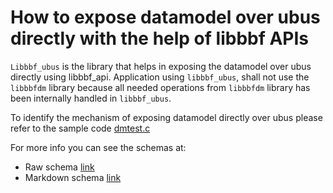 # How to expose datamodel over ubus directly with the help of libbbf APIs

`Libbbf_ubus` is the library that helps in exposing the datamodel over ubus directly using libbbf_api.
Application using `libbbf_ubus`, shall not use the `libbbfdm` library because all needed operations from `libbbfdm` library has been internally handled in `libbbf_ubus`.

To identify the mechanism of exposing datamodel directly over ubus please refer to the sample code [dmtest.c](https://dev.iopsys.eu/iopsys/bbf/-/tree/devel/test/dynamicdm_ubus_test/bbf_ubus.c)

For more info you can see the schemas at:

- Raw schema [link](https://dev.iopsys.eu/iopsys/bbf/-/tree/devel/schemas/dmtest.json)
- Markdown schema [link](https://dev.iopsys.eu/iopsys/bbf/-/tree/devel/schemas/dmtest.md)

